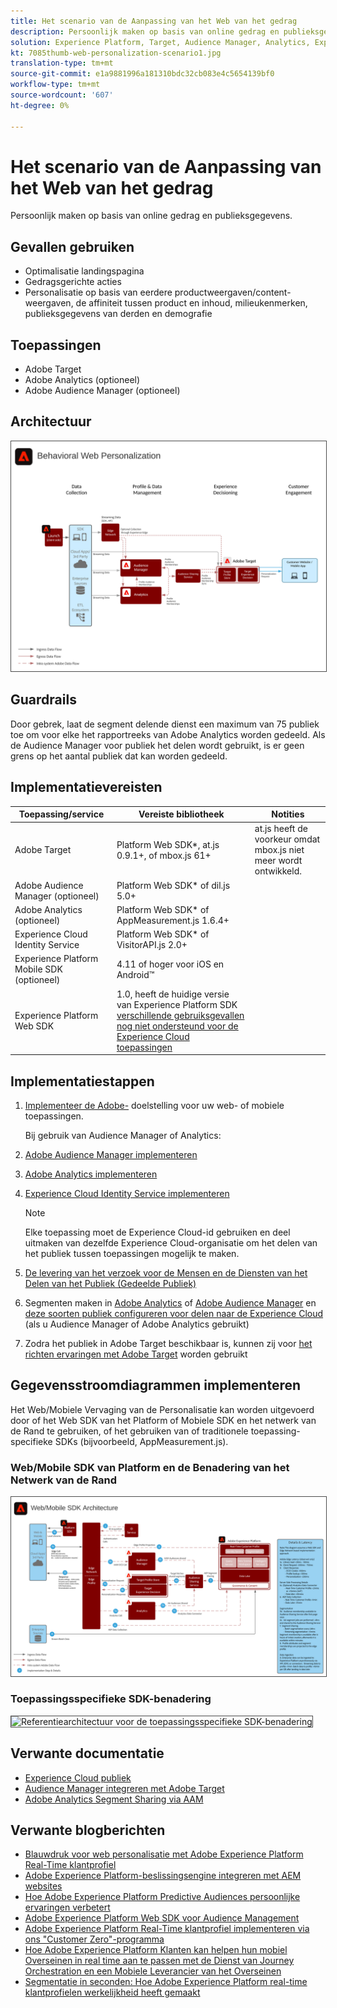 ```yaml
---
title: Het scenario van de Aanpassing van het Web van het gedrag
description: Persoonlijk maken op basis van online gedrag en publieksgegevens.
solution: Experience Platform, Target, Audience Manager, Analytics, Experience Cloud Services, Data Collection
kt: 7085thumb-web-personalization-scenario1.jpg
translation-type: tm+mt
source-git-commit: e1a9881996a181310bdc32cb083e4c5654139bf0
workflow-type: tm+mt
source-wordcount: '607'
ht-degree: 0%

---
```



# Het scenario van de Aanpassing van het Web van het gedrag

Persoonlijk maken op basis van online gedrag en publieksgegevens.

## Gevallen gebruiken

* Optimalisatie landingspagina
* Gedragsgerichte acties
* Personalisatie op basis van eerdere productweergaven/content-weergaven, de affiniteit tussen product en inhoud, milieukenmerken, publieksgegevens van derden en demografie

## Toepassingen

* Adobe Target
* Adobe Analytics (optioneel)
* Adobe Audience Manager (optioneel)

## Architectuur

<img src="assets/personalization.svg" alt="Referentiearchitectuur voor het scenario van de Personalisatie van het Web van het Gedrag" style="border:1px solid #4a4a4a" />


## Guardrails

Door gebrek, laat de segment delende dienst een maximum van 75 publiek toe om voor elke het rapportreeks van Adobe Analytics worden gedeeld. Als de Audience Manager voor publiek het delen wordt gebruikt, is er geen grens op het aantal publiek dat kan worden gedeeld. 

## Implementatievereisten

| Toepassing/service | Vereiste bibliotheek | Notities |
|---|---|---|
| Adobe Target | Platform Web SDK*, at.js 0.9.1+, of mbox.js 61+ | at.js heeft de voorkeur omdat mbox.js niet meer wordt ontwikkeld. |
| Adobe Audience Manager (optioneel) | Platform Web SDK* of dil.js 5.0+ |  |
| Adobe Analytics (optioneel) | Platform Web SDK* of AppMeasurement.js 1.6.4+ |  |
| Experience Cloud Identity Service | Platform Web SDK* of VisitorAPI.js 2.0+ |  |
| Experience Platform Mobile SDK (optioneel) | 4.11 of hoger voor iOS en Android™ |  |
| Experience Platform Web SDK | 1.0, heeft de huidige versie van Experience Platform SDK [verschillende gebruiksgevallen nog niet ondersteund voor de Experience Cloud toepassingen](https://github.com/adobe/alloy/projects/5) |  |

## Implementatiestappen

1. [Implementeer de Adobe-](https://experienceleague.adobe.com/docs/target/using/implement-target/implementing-target.html) doelstelling voor uw web- of mobiele toepassingen.

   Bij gebruik van Audience Manager of Analytics:

1. [Adobe Audience Manager implementeren](https://experienceleague.adobe.com/docs/audience-manager/user-guide/implementation-integration-guides/implement-audience-manager.html)
1. [Adobe Analytics implementeren](https://experienceleague.adobe.com/docs/analytics/implementation/home.html)
1. [Experience Cloud Identity Service implementeren](https://experienceleague.adobe.com/docs/id-service/using/implementation/implementation-guides.html)

   >[!NOTE]
   >
   >Elke toepassing moet de Experience Cloud-id gebruiken en deel uitmaken van dezelfde Experience Cloud-organisatie om het delen van het publiek tussen toepassingen mogelijk te maken.

1. [De levering van het verzoek voor de Mensen en de Diensten van het Delen van het Publiek (Gedeelde Publiek)](https://www.adobe.com/go/audiences)
1. Segmenten maken in [Adobe Analytics](https://experienceleague.adobe.com/docs/analytics/components/segmentation/segmentation-workflow/seg-build.html) of [Adobe Audience Manager](https://experienceleague.adobe.com/docs/audience-manager/user-guide/features/segments/segment-builder.html) en [deze soorten publiek configureren voor delen naar de Experience Cloud](https://experienceleague.adobe.com/docs/analytics/components/segmentation/segmentation-workflow/seg-publish.html) (als u Audience Manager of Adobe Analytics gebruikt)
1. Zodra het publiek in Adobe Target beschikbaar is, kunnen zij voor [het richten ervaringen met Adobe Target](https://experienceleague.adobe.com/docs/target/using/audiences/target.html) worden gebruikt


## Gegevensstroomdiagrammen implementeren

Het Web/Mobiele Vervaging van de Personalisatie kan worden uitgevoerd door of het Web SDK van het Platform of Mobiele SDK en het netwerk van de Rand te gebruiken, of het gebruiken van of traditionele toepassing-specifieke SDKs (bijvoorbeeld, AppMeasurement.js).

### Web/Mobile SDK van Platform en de Benadering van het Netwerk van de Rand

<img src="assets/websdkflow.svg" alt="Referentiearchitectuur voor de Web SDK/Mobile SDK van het Platform en de Benadering van het Netwerk van de Rand" style="border:1px solid #4a4a4a" />


### Toepassingsspecifieke SDK-benadering

<img src="assets/appsdkflow.png" alt="Referentiearchitectuur voor de toepassingsspecifieke SDK-benadering" style="border:1px solid #4a4a4a" />


## Verwante documentatie

* [Experience Cloud publiek](https://experienceleague.adobe.com/docs/core-services/interface/audiences/audience-library.html)
* [Audience Manager integreren met Adobe Target](https://experienceleague.adobe.com/docs/audience-manager/user-guide/implementation-integration-guides/integration-other-solutions/aam-target-integration.html)
* [Adobe Analytics Segment Sharing via AAM](https://experienceleague.adobe.com/docs/analytics/components/segmentation/segmentation-workflow/seg-publish.html)


## Verwante blogberichten

* [Blauwdruk voor web personalisatie met Adobe Experience Platform Real-Time klantprofiel](https://medium.com/adobetech/blueprint-for-web-personalization-using-adobe-experience-platform-real-time-customer-profile-fef2ce7a4b2f)
* [Adobe Experience Platform-beslissingsengine integreren met AEM websites](https://jaeness.medium.com/integrating-adobe-experience-platform-decisioning-engine-with-aem-websites-9c222acd12e2)
* [Hoe Adobe Experience Platform Predictive Audiences persoonlijke ervaringen verbetert](https://medium.com/adobetech/how-adobe-experience-platform-predictive-audiences-improves-personalized-experiences-1f75a60cb7a3)
* [Adobe Experience Platform Web SDK voor Audience Management](https://medium.com/adobetech/adobe-experience-platform-web-sdk-for-audience-management-751fa6d063bc)
* [Adobe Experience Platform Real-Time klantprofiel implementeren via ons &quot;Customer Zero&quot;-programma](https://medium.com/adobetech/implementing-adobe-experience-platform-real-time-customer-profile-through-our-customer-zero-32e7cd952896)
* [Hoe Adobe Experience Platform Klanten kan helpen hun mobiel Overseinen in real time aan te passen met de Dienst van Journey Orchestration en een Mobiele Leverancier van het Overseinen](https://medium.com/adobetech/how-adobe-experience-platform-helped-a-client-personalize-their-mobile-messaging-in-real-time-with-7d634aefa098)
* [Segmentatie in seconden: Hoe Adobe Experience Platform real-time klantprofielen werkelijkheid heeft gemaakt](https://medium.com/adobetech/segmentation-in-seconds-how-adobe-experience-platform-made-real-time-customer-profiles-a-reality-a7a8552b0847)